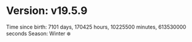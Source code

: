 # Version: v19.5.9
Time since birth: 7101 days, 170425 hours, 10225500 minutes, 613530000 seconds
Season: Winter ❄️
